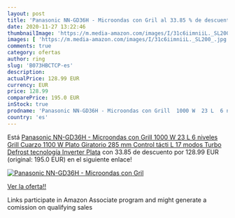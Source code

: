```yaml
---
layout: post
title: 'Panasonic NN-GD36H - Microondas con Gril al 33.85 % de descuento'
date: 2020-11-27 13:22:46
thumbnailImage: 'https://m.media-amazon.com/images/I/31c6iimniiL._SL200_.jpg'
images: [ 'https://m.media-amazon.com/images/I/31c6iimniiL._SL200_.jpg' ]
comments: true
category: ofertas
author: ring
slug: 'B073HBCTCP-es'
description:
actualPrice: 128.99 EUR
currency: EUR
price: 128.99
comparePrice: 195.0 EUR
inStock: true
prodname: 'Panasonic NN-GD36H - Microondas con Grill  1000 W  23 L  6 niveles  Grill Cuarzo 1100 W  Plato Giratorio 285 mm  Control tácti L  17 modos  Turbo Defrost  tecnología Inverter  Plata'
country: 'es'
---
```


Está [Panasonic NN-GD36H - Microondas con Grill  1000 W  23 L  6 niveles  Grill Cuarzo 1100 W  Plato Giratorio 285 mm  Control tácti L  17 modos  Turbo Defrost  tecnología Inverter  Plata](https://www.amazon.es/dp/B073HBCTCP/?tag=tolees-21) con 33.85 de descuento por 128.99 EUR (original: 195.0 EUR) en el siguiente enlace!

[![Panasonic NN-GD36H - Microondas con Gril](https://m.media-amazon.com/images/I/31c6iimniiL._SL200_.jpg)](https://www.amazon.es/dp/B073HBCTCP/?tag=tolees-21)

[Ver la oferta!!](https://www.amazon.es/dp/B073HBCTCP/?tag=tolees-21)

Links participate in Amazon Associate program and might generate a comission on qualifying sales


